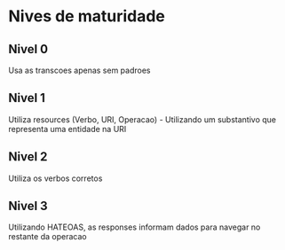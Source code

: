 # Nives de maturidade

## Nivel 0

Usa as transcoes apenas sem padroes

## Nivel 1

Utiliza resources (Verbo, URI, Operacao) - Utilizando um substantivo que representa uma entidade na URI

## Nivel 2

Utiliza os verbos corretos

## Nivel 3

Utilizando HATEOAS, as responses informam dados para navegar no restante da operacao


